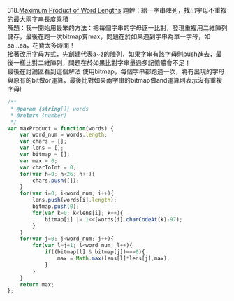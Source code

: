 318.[Maximum Product of Word Lengths](https://leetcode.com/problems/maximum-product-of-word-lengths/)
題幹：給一字串陣列，找出字母不重複的最大兩字串長度乘積  
解題：我一開始用最笨的方法：把每個字串的字母逐一比對，發現重複用二維陣列儲存，最後在跑一次bitmap算max，問題在於如果遇到字串為單一字母，如aa...aa，花費太多時間！    
接著改用字母方式，先創建代表a~z的陣列，如果字串有該字母則push進去，最後一樣比對二維陣列，問題在於如果比對字串量過多記憶體會不足！  
最後在討論區看到這個解法 使用bitmap，每個字串都跑過一次，將有出現的字母與原有的bit做or運算，最後比對如果兩字串的bitmap做and運算則表示沒有重複字母!

```Javascript
/**
 * @param {string[]} words
 * @return {number}
 */
var maxProduct = function(words) {
    var word_num = words.length;
    var chars = [];
    var lens = [];
    var bitmap = [];
    var max = 0;
    var charToInt = 0;
    for(var h=0; h<26; h++){
        chars.push([]);
    }
    for(var i=0; i<word_num; i++){
        lens.push(words[i].length);
        bitmap.push(0);
        for(var k=0; k<lens[i]; k++){
            bitmap[i] |= 1<<(words[i].charCodeAt(k)-97);
        }
    }
    for(var j=0; j<word_num; j++){
        for(var l=j+1; l<word_num; l++){
            if((bitmap[l] & bitmap[j])===0){
                max = Math.max(lens[l]*lens[j],max);
            }
        }
    }
    return max;
};
